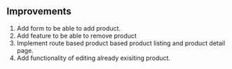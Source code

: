 ## Improvements

1. Add form to be able to add product.
2. Add feature to be able to remove product
3. Implement route based product based product listing and product detail page.
4. Add functionality of editing already exisiting product.
